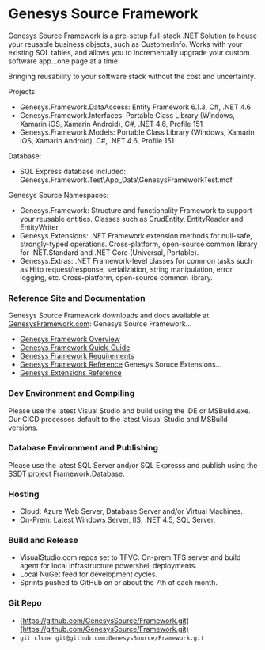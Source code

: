 # Genesys Source Framework
Genesys Source Framework is a pre-setup full-stack .NET Solution to house your reusable business objects, such as CustomerInfo.
 Works with your existing SQL tables, and allows you to incrementally upgrade your custom software app...one page at a time.

Bringing reusability to your software stack without the cost and uncertainty.

Projects:
* Genesys.Framework.DataAccess: Entity Framework 6.1.3, C#, .NET 4.6
* Genesys.Framework.Interfaces: Portable Class Library (Windows, Xamarin iOS, Xamarin Android), C#, .NET 4.6, Profile 151
* Genesys.Framework.Models: Portable Class Library (Windows, Xamarin iOS, Xamarin Android), C#, .NET 4.6, Profile 151

Database:
* SQL Express database included: Genesys.Framework.Test\App_Data\GenesysFrameworkTest.mdf

Genesys Source Namespaces:
* Genesys.Framework: Structure and functionality Framework to support your reusable entities. Classes such as CrudEntity, EntityReader and EntityWriter.
* Genesys.Extensions: .NET Framework extension methods for null-safe, strongly-typed operations. Cross-platform, open-source common library for .NET.Standard and .NET Core (Universal, Portable).
* Genesys.Extras: .NET Framework-level classes for common tasks such as Http request/response, serialization, string manipulation, error logging, etc. Cross-platform, open-source common library.

### Reference Site and Documentation
Genesys Source Framework downloads and docs available at [GenesysFramework.com](http://www.GenesysFramework.com):
Genesys Source Framework...
* [Genesys Framework Overview](http://www.getframework.com/)
* [Genesys Framework Quick-Guide](http://docs.genesyssource.com/library/Genesys-Framework/Genesys-Framework-Quick-Guide.pdf)
* [Genesys Framework Requirements](http://docs.genesyssource.com/library/Genesys-Framework/Genesys-Framework-Requirements.pdf)
* [Genesys Framework Reference](http://docs.genesyssource.com/reference/Genesys-Framework)
Genesys Soruce Extensions...
* [Genesys Extensions Reference ](http://docs.genesyssource.com/reference/Genesys-Extensions)

### Dev Environment and Compiling
Please use the latest Visual Studio and build using the IDE or MSBuild.exe. Our CICD processes default to the latest Visual Studio and MSBuild versions.

### Database Environment and Publishing
Please use the latest SQL Server and/or SQL Expresss and publish using the SSDT project Framework.Database.

### Hosting
- Cloud: Azure Web Server, Database Server and/or Virtual Machines.
- On-Prem: Latest Windows Server, IIS, .NET 4.5, SQL Server.

### Build and Release
- VisualStudio.com repos set to TFVC. On-prem TFS server and build agent for local infrastructure powershell deployments.
- Local NuGet feed for development cycles.
- Sprints pushed to GitHub on or about the 7th of each month.

### Git Repo
- [https://github.com/GenesysSource/Framework.git](https://github.com/GenesysSource/Framework.git)
- `git clone git@github.com:GenesysSource/Framework.git`